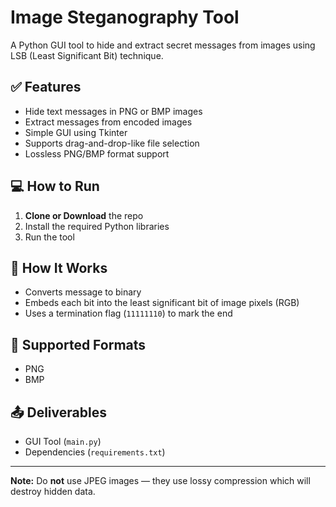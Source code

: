 # Image Steganography Tool

A Python GUI tool to hide and extract secret messages from images using LSB (Least Significant Bit) technique.

## ✅ Features

- Hide text messages in PNG or BMP images
- Extract messages from encoded images
- Simple GUI using Tkinter
- Supports drag-and-drop-like file selection
- Lossless PNG/BMP format support

## 💻 How to Run

1. **Clone or Download** the repo
2. Install the required Python libraries
3. Run the tool

## 🔐 How It Works

- Converts message to binary
- Embeds each bit into the least significant bit of image pixels (RGB)
- Uses a termination flag (`11111110`) to mark the end

## 📁 Supported Formats

- PNG
- BMP

## 📤 Deliverables

- GUI Tool (`main.py`)
- Dependencies (`requirements.txt`)

---

**Note:** Do **not** use JPEG images — they use lossy compression which will destroy hidden data.
